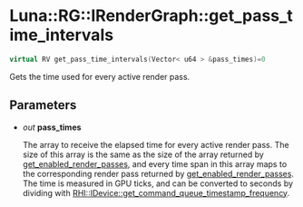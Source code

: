 # Luna::RG::IRenderGraph::get_pass_time_intervals

```c++
virtual RV get_pass_time_intervals(Vector< u64 > &pass_times)=0
```

Gets the time used for every active render pass. 



## Parameters
* *out* **pass_times**

    The array to receive the elapsed time for every active render pass. The size of this array is the same as the size of the array returned by [get_enabled_render_passes](struct_luna_1_1_r_g_1_1_i_render_graph_1ade3e5438b0a2dc5f563042a799a96b55.md), and every time span in this array maps to the corresponding render pass returned by [get_enabled_render_passes](struct_luna_1_1_r_g_1_1_i_render_graph_1ade3e5438b0a2dc5f563042a799a96b55.md). The time is measured in GPU ticks, and can be converted to seconds by dividing with [RHI::IDevice::get_command_queue_timestamp_frequency](struct_luna_1_1_r_h_i_1_1_i_device_1ac868409c6ccfb1010f64373db0f0235d.md). 

